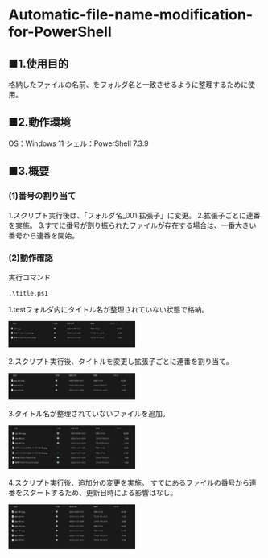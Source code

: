 # Automatic-file-name-modification-for-PowerShell
## ■1.使用目的
格納したファイルの名前、をフォルダ名と一致させるように整理するために使用。
## ■2.動作環境
OS：Windows 11 
シェル：PowerShell 7.3.9
## ■3.概要
### (1)番号の割り当て
1.スクリプト実行後は、「フォルダ名_001.拡張子」に変更。
2.拡張子ごとに連番を実施。
3.すでに番号が割り振られたファイルが存在する場合は、一番大きい番号から連番を開始。

### (2)動作確認

実行コマンド
```
.\title.ps1
```

1.testフォルダ内にタイトル名が整理されていない状態で格納。

<img src="title\title-001.png" width="50%">

2.スクリプト実行後、タイトルを変更し拡張子ごとに連番を割り当て。

<img src="title\title-002.png" width="50%">

3.タイトル名が整理されていないファイルを追加。

<img src="title\title-003.png" width="50%">

4.スクリプト実行後、追加分の変更を実施。
すでにあるファイルの番号から連番をスタートするため、更新日時による影響はなし。

<img src="title\title-004.png" width="50%">




